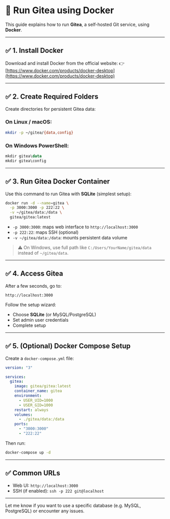 
# 🐳 Run Gitea using Docker

This guide explains how to run **Gitea**, a self-hosted Git service, using **Docker**.

---

## ✅ 1. Install Docker

Download and install Docker from the official website:
👉 [https://www.docker.com/products/docker-desktop](https://www.docker.com/products/docker-desktop)

---

## ✅ 2. Create Required Folders

Create directories for persistent Gitea data:

### On Linux / macOS:
```bash
mkdir -p ~/gitea/{data,config}
```

### On Windows PowerShell:
```powershell
mkdir gitea\data
mkdir gitea\config
```

---

## ✅ 3. Run Gitea Docker Container

Use this command to run Gitea with **SQLite** (simplest setup):

```bash
docker run -d --name=gitea \
  -p 3000:3000 -p 222:22 \
  -v ~/gitea/data:/data \
  gitea/gitea:latest
```

- `-p 3000:3000`: maps web interface to `http://localhost:3000`
- `-p 222:22`: maps SSH (optional)
- `-v ~/gitea/data:/data`: mounts persistent data volume

> ⚠️ On Windows, use full path like `C:/Users/YourName/gitea/data` instead of `~/gitea/data`.

---

## ✅ 4. Access Gitea

After a few seconds, go to:
```
http://localhost:3000
```

Follow the setup wizard:
- Choose **SQLite** (or MySQL/PostgreSQL)
- Set admin user credentials
- Complete setup

---

## ✅ 5. (Optional) Docker Compose Setup

Create a `docker-compose.yml` file:

```yaml
version: "3"

services:
  gitea:
    image: gitea/gitea:latest
    container_name: gitea
    environment:
      - USER_UID=1000
      - USER_GID=1000
    restart: always
    volumes:
      - ./gitea/data:/data
    ports:
      - "3000:3000"
      - "222:22"
```

Then run:

```bash
docker-compose up -d
```

---

## ✅ Common URLs

- Web UI: `http://localhost:3000`
- SSH (if enabled): `ssh -p 222 git@localhost`

---

Let me know if you want to use a specific database (e.g. MySQL, PostgreSQL) or encounter any issues.
